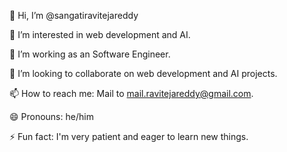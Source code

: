 👋 Hi, I’m @sangatiravitejareddy

👀 I’m interested in web development and AI.

💼 I’m working as an Software Engineer.

💞️ I’m looking to collaborate on web development and AI projects.

📫 How to reach me: Mail to mail.ravitejareddy@gmail.com.

😄 Pronouns: he/him

⚡ Fun fact: I'm very patient and eager to learn new things.


